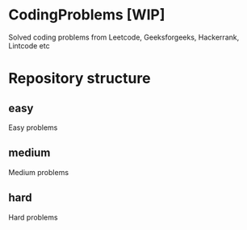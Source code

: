 # CodingProblems [WIP]

Solved coding problems from Leetcode, Geeksforgeeks, Hackerrank, Lintcode etc

# Repository structure

## easy

Easy problems

## medium

Medium problems

## hard

Hard problems